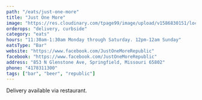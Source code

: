```yaml
---
path: "/eats/just-one-more"
title: "Just One More"
image: "https://res.cloudinary.com/tpage99/image/upload/v1586830151/local417eats/local417eatslogo.png"
orderops: "delivery, curbside"
category: "eats"
hours: "11:30am-1:30am Monday through Saturday. 12pm-12am Sunday"
eatsType: "Bar"
website: "https://www.facebook.com/JustOneMoreRepublic"
facebook: "https://www.facebook.com/JustOneMoreRepublic"
address: "853 N Glenstone Ave, Springfield, Missouri 65802"
phone: "4178311300"
tags: ["bar", "beer", "republic"]
---
```


Delivery available via restaurant.
